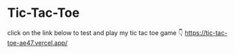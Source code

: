 # Tic-Tac-Toe
click on the link below to test and play my tic tac toe game
👇
https://tic-tac-toe-ae47.vercel.app/
